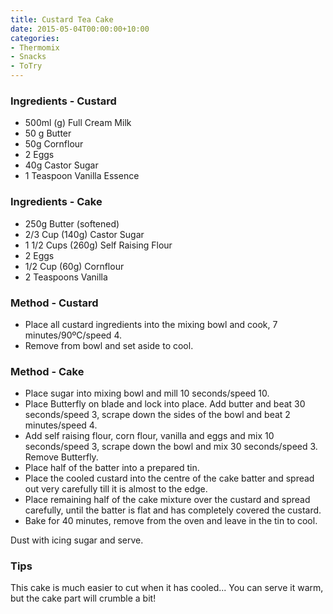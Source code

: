 ```yaml
---
title: Custard Tea Cake
date: 2015-05-04T00:00:00+10:00
categories:
- Thermomix
- Snacks
- ToTry
---
```









### Ingredients - Custard

* 500ml (g) Full Cream Milk
* 50 g Butter
* 50g Cornflour
* 2 Eggs
* 40g Castor Sugar
* 1 Teaspoon Vanilla Essence

### Ingredients - Cake

* 250g Butter (softened)
* 2/3 Cup (140g) Castor Sugar
* 1 1/2 Cups (260g)  Self Raising Flour
* 2 Eggs
* 1/2 Cup (60g) Cornflour
* 2 Teaspoons Vanilla

### Method - Custard

* Place all custard ingredients into the mixing bowl and cook, 7 minutes/90ºC/speed 4.
* Remove from bowl and set aside to cool.

### Method - Cake

* Place sugar into mixing bowl and mill 10 seconds/speed 10.
* Place Butterfly on blade and lock into place. Add butter and beat 30 seconds/speed 3, scrape down the sides of the bowl and beat 2 minutes/speed 4.
* Add self raising flour, corn flour, vanilla and eggs and mix 10 seconds/speed 3, scrape down the bowl and mix 30 seconds/speed 3. Remove Butterfly.
* Place half of the batter into a prepared tin.
* Place the cooled custard into the centre of the cake batter and spread out very carefully till it is almost to the edge.
* Place remaining half of the cake mixture over the custard and spread carefully, until the batter is flat and has completely covered the custard.
* Bake for 40 minutes, remove from the oven and leave in the tin to cool.

Dust with icing sugar and serve.

### Tips

This cake is much easier to cut when it has cooled... You can serve it
warm, but the cake part will crumble a bit!
